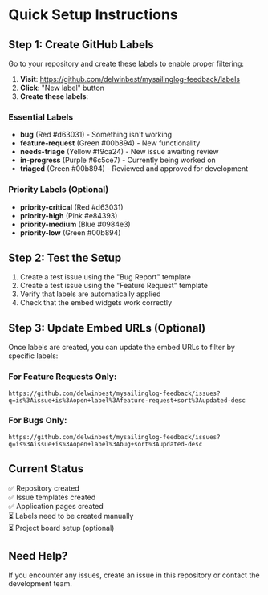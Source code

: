 # Quick Setup Instructions

## Step 1: Create GitHub Labels

Go to your repository and create these labels to enable proper filtering:

1. **Visit**: https://github.com/delwinbest/mysailinglog-feedback/labels
2. **Click**: "New label" button
3. **Create these labels**:

### Essential Labels
- **bug** (Red #d63031) - Something isn't working
- **feature-request** (Green #00b894) - New functionality  
- **needs-triage** (Yellow #f9ca24) - New issue awaiting review
- **in-progress** (Purple #6c5ce7) - Currently being worked on
- **triaged** (Green #00b894) - Reviewed and approved for development

### Priority Labels (Optional)
- **priority-critical** (Red #d63031)
- **priority-high** (Pink #e84393) 
- **priority-medium** (Blue #0984e3)
- **priority-low** (Green #00b894)

## Step 2: Test the Setup

1. Create a test issue using the "Bug Report" template
2. Create a test issue using the "Feature Request" template
3. Verify that labels are automatically applied
4. Check that the embed widgets work correctly

## Step 3: Update Embed URLs (Optional)

Once labels are created, you can update the embed URLs to filter by specific labels:

### For Feature Requests Only:
```
https://github.com/delwinbest/mysailinglog-feedback/issues?q=is%3Aissue+is%3Aopen+label%3Afeature-request+sort%3Aupdated-desc
```

### For Bugs Only:
```
https://github.com/delwinbest/mysailinglog-feedback/issues?q=is%3Aissue+is%3Aopen+label%3Abug+sort%3Aupdated-desc
```

## Current Status

✅ Repository created  
✅ Issue templates created  
✅ Application pages created  
⏳ Labels need to be created manually  
⏳ Project board setup (optional)

## Need Help?

If you encounter any issues, create an issue in this repository or contact the development team.